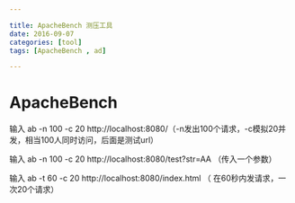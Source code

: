 ```yaml
---

title: ApacheBench 测压工具
date: 2016-09-07
categories: [tool]
tags: [ApacheBench , ad]

---
```


# ApacheBench  #

输入 ab -n 100 -c 20 http://localhost:8080/（-n发出100个请求，-c模拟20并发，相当100人同时访问，后面是测试url）

输入 ab -n 100 -c 20 http://localhost:8080/test?str=AA （传入一个参数）

输入 ab -t 60 -c 20 http://localhost:8080/index.html （ 在60秒内发请求，一次20个请求）

